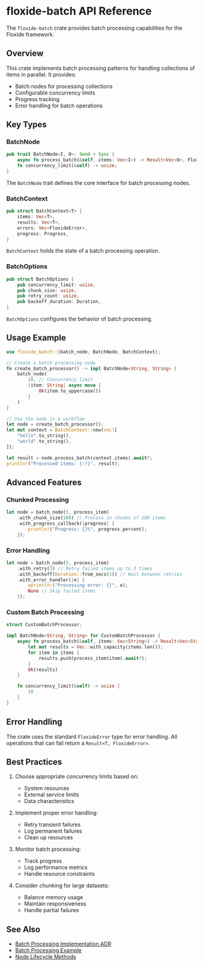 # floxide-batch API Reference

The `floxide-batch` crate provides batch processing capabilities for the Floxide framework.

## Overview

This crate implements batch processing patterns for handling collections of items in parallel. It provides:

- Batch nodes for processing collections
- Configurable concurrency limits
- Progress tracking
- Error handling for batch operations

## Key Types

### BatchNode

```rust
pub trait BatchNode<I, O>: Send + Sync {
    async fn process_batch(&self, items: Vec<I>) -> Result<Vec<O>, FloxideError>;
    fn concurrency_limit(&self) -> usize;
}
```

The `BatchNode` trait defines the core interface for batch processing nodes.

### BatchContext

```rust
pub struct BatchContext<T> {
    items: Vec<T>,
    results: Vec<T>,
    errors: Vec<FloxideError>,
    progress: Progress,
}
```

`BatchContext` holds the state of a batch processing operation.

### BatchOptions

```rust
pub struct BatchOptions {
    pub concurrency_limit: usize,
    pub chunk_size: usize,
    pub retry_count: usize,
    pub backoff_duration: Duration,
}
```

`BatchOptions` configures the behavior of batch processing.

## Usage Example

```rust
use floxide_batch::{batch_node, BatchNode, BatchContext};

// Create a batch processing node
fn create_batch_processor() -> impl BatchNode<String, String> {
    batch_node(
        10, // Concurrency limit
        |item: String| async move {
            Ok(item.to_uppercase())
        }
    )
}

// Use the node in a workflow
let node = create_batch_processor();
let mut context = BatchContext::new(vec![
    "hello".to_string(),
    "world".to_string(),
]);

let result = node.process_batch(context.items).await?;
println!("Processed items: {:?}", result);
```

## Advanced Features

### Chunked Processing

```rust
let node = batch_node(5, process_item)
    .with_chunk_size(100) // Process in chunks of 100 items
    .with_progress_callback(|progress| {
        println!("Progress: {}%", progress.percent);
    });
```

### Error Handling

```rust
let node = batch_node(5, process_item)
    .with_retry(3) // Retry failed items up to 3 times
    .with_backoff(Duration::from_secs(1)) // Wait between retries
    .with_error_handler(|e| {
        eprintln!("Processing error: {}", e);
        None // Skip failed items
    });
```

### Custom Batch Processing

```rust
struct CustomBatchProcessor;

impl BatchNode<String, String> for CustomBatchProcessor {
    async fn process_batch(&self, items: Vec<String>) -> Result<Vec<String>, FloxideError> {
        let mut results = Vec::with_capacity(items.len());
        for item in items {
            results.push(process_item(item).await?);
        }
        Ok(results)
    }

    fn concurrency_limit(&self) -> usize {
        10
    }
}
```

## Error Handling

The crate uses the standard `FloxideError` type for error handling. All operations that can fail return a `Result<T, FloxideError>`.

## Best Practices

1. Choose appropriate concurrency limits based on:
   - System resources
   - External service limits
   - Data characteristics

2. Implement proper error handling:
   - Retry transient failures
   - Log permanent failures
   - Clean up resources

3. Monitor batch processing:
   - Track progress
   - Log performance metrics
   - Handle resource constraints

4. Consider chunking for large datasets:
   - Balance memory usage
   - Maintain responsiveness
   - Handle partial failures

## See Also

- [Batch Processing Implementation ADR](../adrs/0007-batch-processing-implementation.md)
- [Batch Processing Example](../examples/batch-processing.md)
- [Node Lifecycle Methods](../architecture/node-lifecycle-methods.md)

